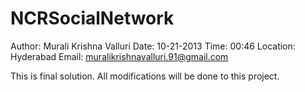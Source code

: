 NCRSocialNetwork
================

Author: Murali Krishna Valluri
Date: 10-21-2013 
Time: 00:46
Location: Hyderabad
Email: muralikrishnavalluri.91@gmail.com

This is final solution. All modifications will be done to this project.

